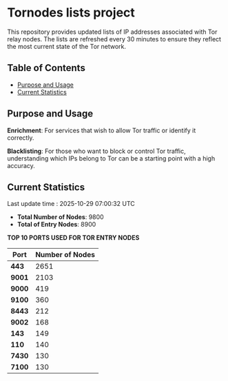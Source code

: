 # Tornodes lists project

This repository provides updated lists of IP addresses associated with Tor relay nodes. The lists are refreshed every 30 minutes to ensure they reflect the most current state of the Tor network.

## Table of Contents

- [Purpose and Usage](#purpose-and-usage)
- [Current Statistics](#current-statistics)


## Purpose and Usage

**Enrichment**: For services that wish to allow Tor traffic or identify it correctly.

**Blacklisting**: For those who want to block or control Tor traffic, understanding which IPs belong to Tor can be a starting point with a high accuracy.

## Current Statistics

Last update time : 2025-10-29 07:00:32 UTC

- **Total Number of Nodes**: 9800
- **Total of Entry Nodes**: 8900

**TOP 10 PORTS USED FOR TOR ENTRY NODES**

| **Port** | **Number of Nodes** |
|------|-----------------|
| **443**   | 2651  |
| **9001**   | 2103  |
| **9000**   | 419  |
| **9100**   | 360  |
| **8443**   | 212  |
| **9002**   | 168  |
| **143**   | 149  |
| **110**   | 140  |
| **7430**   | 130  |
| **7100**   | 130  |


